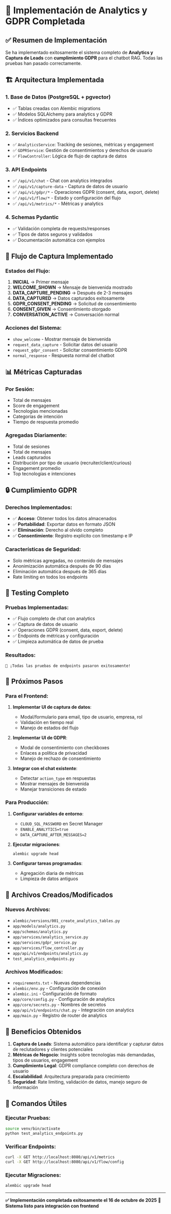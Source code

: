 # 🎉 Implementación de Analytics y GDPR Completada

## ✅ Resumen de Implementación

Se ha implementado exitosamente el sistema completo de **Analytics y Captura de Leads** con **cumplimiento GDPR** para el chatbot RAG. Todas las pruebas han pasado correctamente.

## 🏗️ Arquitectura Implementada

### 1. **Base de Datos (PostgreSQL + pgvector)**
- ✅ Tablas creadas con Alembic migrations
- ✅ Modelos SQLAlchemy para analytics y GDPR
- ✅ Índices optimizados para consultas frecuentes

### 2. **Servicios Backend**
- ✅ `AnalyticsService`: Tracking de sesiones, métricas y engagement
- ✅ `GDPRService`: Gestión de consentimientos y derechos de usuario
- ✅ `FlowController`: Lógica de flujo de captura de datos

### 3. **API Endpoints**
- ✅ `/api/v1/chat` - Chat con analytics integrados
- ✅ `/api/v1/capture-data` - Captura de datos de usuario
- ✅ `/api/v1/gdpr/*` - Operaciones GDPR (consent, data, export, delete)
- ✅ `/api/v1/flow/*` - Estado y configuración del flujo
- ✅ `/api/v1/metrics/*` - Métricas y analytics

### 4. **Schemas Pydantic**
- ✅ Validación completa de requests/responses
- ✅ Tipos de datos seguros y validados
- ✅ Documentación automática con ejemplos

## 🔄 Flujo de Captura Implementado

### Estados del Flujo:
1. **INICIAL** → Primer mensaje
2. **WELCOME_SHOWN** → Mensaje de bienvenida mostrado
3. **DATA_CAPTURE_PENDING** → Después de 2-3 mensajes
4. **DATA_CAPTURED** → Datos capturados exitosamente
5. **GDPR_CONSENT_PENDING** → Solicitud de consentimiento
6. **CONSENT_GIVEN** → Consentimiento otorgado
7. **CONVERSATION_ACTIVE** → Conversación normal

### Acciones del Sistema:
- `show_welcome` - Mostrar mensaje de bienvenida
- `request_data_capture` - Solicitar datos del usuario
- `request_gdpr_consent` - Solicitar consentimiento GDPR
- `normal_response` - Respuesta normal del chatbot

## 📊 Métricas Capturadas

### Por Sesión:
- Total de mensajes
- Score de engagement
- Tecnologías mencionadas
- Categorías de intención
- Tiempo de respuesta promedio

### Agregadas Diariamente:
- Total de sesiones
- Total de mensajes
- Leads capturados
- Distribución por tipo de usuario (recruiter/client/curious)
- Engagement promedio
- Top tecnologías e intenciones

## 🔒 Cumplimiento GDPR

### Derechos Implementados:
- ✅ **Acceso**: Obtener todos los datos almacenados
- ✅ **Portabilidad**: Exportar datos en formato JSON
- ✅ **Eliminación**: Derecho al olvido completo
- ✅ **Consentimiento**: Registro explícito con timestamp e IP

### Características de Seguridad:
- Solo métricas agregadas, no contenido de mensajes
- Anonimización automática después de 90 días
- Eliminación automática después de 365 días
- Rate limiting en todos los endpoints

## 🧪 Testing Completo

### Pruebas Implementadas:
- ✅ Flujo completo de chat con analytics
- ✅ Captura de datos de usuario
- ✅ Operaciones GDPR (consent, data, export, delete)
- ✅ Endpoints de métricas y configuración
- ✅ Limpieza automática de datos de prueba

### Resultados:
```
🎉 ¡Todas las pruebas de endpoints pasaron exitosamente!
```

## 🚀 Próximos Pasos

### Para el Frontend:
1. **Implementar UI de captura de datos**:
   - Modal/formulario para email, tipo de usuario, empresa, rol
   - Validación en tiempo real
   - Manejo de estados del flujo

2. **Implementar UI de GDPR**:
   - Modal de consentimiento con checkboxes
   - Enlaces a política de privacidad
   - Manejo de rechazo de consentimiento

3. **Integrar con el chat existente**:
   - Detectar `action_type` en respuestas
   - Mostrar mensajes de bienvenida
   - Manejar transiciones de estado

### Para Producción:
1. **Configurar variables de entorno**:
   - `CLOUD_SQL_PASSWORD` en Secret Manager
   - `ENABLE_ANALYTICS=true`
   - `DATA_CAPTURE_AFTER_MESSAGES=2`

2. **Ejecutar migraciones**:
   ```bash
   alembic upgrade head
   ```

3. **Configurar tareas programadas**:
   - Agregación diaria de métricas
   - Limpieza de datos antiguos

## 📁 Archivos Creados/Modificados

### Nuevos Archivos:
- `alembic/versions/001_create_analytics_tables.py`
- `app/models/analytics.py`
- `app/schemas/analytics.py`
- `app/services/analytics_service.py`
- `app/services/gdpr_service.py`
- `app/services/flow_controller.py`
- `app/api/v1/endpoints/analytics.py`
- `test_analytics_endpoints.py`

### Archivos Modificados:
- `requirements.txt` - Nuevas dependencias
- `alembic/env.py` - Configuración de conexión
- `alembic.ini` - Configuración de formato
- `app/core/config.py` - Configuración de analytics
- `app/core/secrets.py` - Nombres de secretos
- `app/api/v1/endpoints/chat.py` - Integración con analytics
- `app/main.py` - Registro de router de analytics

## 🎯 Beneficios Obtenidos

1. **Captura de Leads**: Sistema automático para identificar y capturar datos de reclutadores y clientes potenciales
2. **Métricas de Negocio**: Insights sobre tecnologías más demandadas, tipos de usuarios, engagement
3. **Cumplimiento Legal**: GDPR compliance completo con derechos de usuario
4. **Escalabilidad**: Arquitectura preparada para crecimiento
5. **Seguridad**: Rate limiting, validación de datos, manejo seguro de información

## 🔧 Comandos Útiles

### Ejecutar Pruebas:
```bash
source venv/bin/activate
python test_analytics_endpoints.py
```

### Verificar Endpoints:
```bash
curl -X GET http://localhost:8080/api/v1/metrics
curl -X GET http://localhost:8080/api/v1/flow/config
```

### Ejecutar Migraciones:
```bash
alembic upgrade head
```

---

**✅ Implementación completada exitosamente el 16 de octubre de 2025**
**🚀 Sistema listo para integración con frontend**
